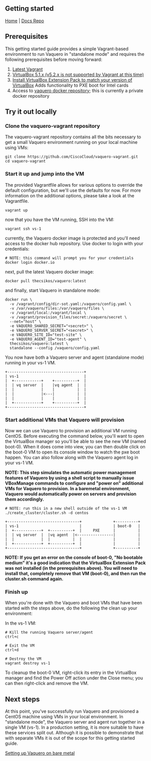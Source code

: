 <head>
            <meta charset="UTF-8">
            <!--[if IE]><meta http-equiv="X-UA-Compatible" content="IE=edge"><![endif]-->
            <meta name="viewport" content="width=device-width, initial-scale=1.0">
            <title>Vaquero Getting Started</title>
            <link rel="stylesheet" type="text/css" href="../doc.css">
            <link rel="stylesheet" href="https://fonts.googleapis.com/css?family=Open+Sans:300,300italic,400,400italic,600,600italic%7CNoto+Serif:400,400italic,700,700italic%7CDroid+Sans+Mono:400">
                      <link rel='shortcut icon' href='cow.png' type='image/x-icon'/ >
            <style>
                .markdown-body {
                    box-sizing: border-box;
                    min-width: 200px;
                    max-width: 1200px;
                    margin: 0 auto;
                    padding: 25px;
                }
            </style>
</head><article class="markdown-body">

# Getting started

[Home](https://ciscocloud.github.io/vaquero-docs/) | [Docs Repo](https://github.com/CiscoCloud/vaquero-docs/tree/master)

## Prerequisites

This getting started guide provides a simple Vagrant-based environment to run Vaquero in "standalone mode" and requires the following prerequisites before moving forward:

1. [Latest Vagrant](https://www.vagrantup.com/)
2. [VirtualBox 5.1.x (v5.2.x is not supported by Vagrant at this time)](https://www.virtualbox.org/wiki/Download_Old_Builds_5_1)
3. [Install VirtualBox Extension Pack to match your version of VirtualBox](https://www.virtualbox.org/wiki/Download_Old_Builds_5_1) Adds functionality to PXE boot for Intel cards
4. Access to [vaquero docker repository](
https://hub.docker.com/r/thecsikos/vaquero/); this is currently a private docker repository

## Try it out locally

### Clone the vaquero-vagrant repository

The vaquero-vagrant repository contains all the bits necessary to get a small Vaquero environment running on your local machine using VMs:

```
git clone https://github.com/CiscoCloud/vaquero-vagrant.git
cd vaquero-vagrant
```

### Start it up and jump into the VM

The provided Vagrantfile allows for various options to override the default configuration, but we'll use the defaults for now. For more information on the additional options, please take a look at the Vagrantfile.

```
vagrant up
```

now that you have the VM running, SSH into the VM:

```
vagrant ssh vs-1
```

currently, the Vaquero docker image is protected and you'll need access to the docker hub repository. Use docker to login with your credentials:

```
# NOTE: this command will prompt you for your credentials
docker login docker.io
```

next, pull the latest Vaquero docker image:

```
docker pull thecsikos/vaquero:latest
```

and finally, start Vaquero in standalone mode:

```
docker run \
  -v /vagrant/config/dir-sot.yaml:/vaquero/config.yaml \
  -v /var/vaquero/files:/var/vaquero/files \
  -v /vagrant/local:/vagrant/local \
  -v /vagrant/provision_files/secret:/vaquero/secret \
  --net="host" \
  -e VAQUERO_SHARED_SECRET="<secret>" \
  -e VAQUERO_SERVER_SECRET="<secret>" \
  -e VAQUERO_SITE_ID="test-site" \
  -e VAQUERO_AGENT_ID="test-agent" \
  thecsikos/vaquero:latest \
  standalone --config /vaquero/config.yaml
```

You now have both a Vaquero server and agent (standalone mode) running in your vs-1 VM.

```
+----------------------------------+
| vs-1                             |
|  +------------+    +----------+  |
|  | vq server  |    |vq agent  |  |
|  |            |    |          |  |
|  |            |<---|          |  |
|  |            |    |          |  |
|  +------------+    +----------+  |
+----------------------------------+
```

### Start additional VMs that Vaquero will provision

Now we can use Vaquero to provision an additional VM running CentOS. Before executing the command below, you'll want to open the VirtualBox manager so you'll be able to see the new VM (named boot-0). When it does come into view, you can then double click on the boot-0 VM to open its console window to watch the pxe boot happen. You can also follow along with the Vaquero agent log in your vs-1 VM.

**NOTE: This step simulates the automatic power management features of Vaquero by using a shell script to manually issue VBoxManage commands to configure and "power on" additional VMs for Vaquero to provision. In a baremetal environment, Vaquero would automatically power on servers and provision them accordingly.**

```
# NOTE: run this in a new shell outside of the vs-1 VM
./create_cluster/cluster.sh -d centos
```

```
+--------------------------------+              +----------+
| vs-1                           |              | boot-0   |
|  +------------+  +----------+  |     PXE      |          |
|  | vq server  |  |vq agent  |<----------------|          |
|  |            |  |          |  |              |          |
|  +------------+  +----------+  |              |          |
+--------------------------------+              +----------+
```

**NOTE: If you get an error on the console of boot-0, "No bootable medium" it's a good indication that the VirtualBox Extension Pack was not installed (in the prerequisites above). You will need to install that, completely remove that VM (boot-0), and then run the cluster.sh command again.**

### Finish up

When you're done with the Vaquero and boot VMs that have been started with the steps above, do the following the clean up your environment:

In the vs-1 VM:
```
# Kill the running Vaquero server/agent
ctrl+c

# Exit the VM
ctrl+d

# Destroy the VM
vagrant destroy vs-1
```

To cleanup the boot-0 VM, right-click its entry in the VirtualBox manager and find the Power Off action under the Close menu; you can then right-click and remove the VM.

## Next steps

At this point, you've successfully run Vaquero and provisioned a CentOS machine using VMs in your local environment. In "standalone mode", the Vaquero server and agent run together in a single VM (vs-1). In a production setting, it is more suitable to have these services split out. Although it is possible to demonstrate that with separate VMs it is out of the scope for this getting started guide.

[Setting up Vaquero on bare metal](https://ciscocloud.github.io/vaquero-docs/docs/current/bare-metal.html)
